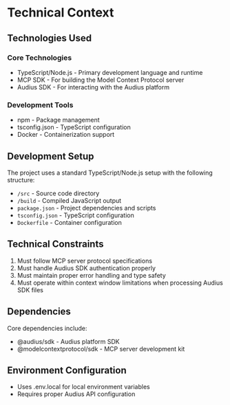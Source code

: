 # Technical Context

## Technologies Used

### Core Technologies
- TypeScript/Node.js - Primary development language and runtime
- MCP SDK - For building the Model Context Protocol server
- Audius SDK - For interacting with the Audius platform

### Development Tools
- npm - Package management
- tsconfig.json - TypeScript configuration
- Docker - Containerization support

## Development Setup
The project uses a standard TypeScript/Node.js setup with the following structure:
- `/src` - Source code directory
- `/build` - Compiled JavaScript output
- `package.json` - Project dependencies and scripts
- `tsconfig.json` - TypeScript configuration
- `Dockerfile` - Container configuration

## Technical Constraints
1. Must follow MCP server protocol specifications
2. Must handle Audius SDK authentication properly
3. Must maintain proper error handling and type safety
4. Must operate within context window limitations when processing Audius SDK files

## Dependencies
Core dependencies include:
- @audius/sdk - Audius platform SDK
- @modelcontextprotocol/sdk - MCP server development kit

## Environment Configuration
- Uses .env.local for local environment variables
- Requires proper Audius API configuration
